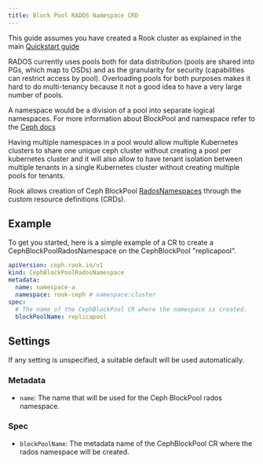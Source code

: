 ```yaml
---
title: Block Pool RADOS Namespace CRD
---
```


This guide assumes you have created a Rook cluster as explained in the main [Quickstart guide](../../Getting-Started/quickstart.md)

RADOS currently uses pools both for data distribution (pools are shared into
PGs, which map to OSDs) and as the granularity for security (capabilities can
restrict access by pool).  Overloading pools for both purposes makes it hard to
do multi-tenancy because it not a good idea to have a very large number of
pools.

A namespace would be a division of a pool into separate logical namespaces. For
more information about BlockPool and namespace refer to the [Ceph
docs](https://docs.ceph.com/en/latest/man/8/rbd/)

Having multiple namespaces in a pool would allow multiple Kubernetes clusters
to share one unique ceph cluster without creating a pool per kubernetes cluster
and it will also allow to have tenant isolation between multiple tenants in a
single Kubernetes cluster without creating multiple pools for tenants.

Rook allows creation of Ceph BlockPool
[RadosNamespaces](https://docs.ceph.com/en/latest/man/8/rbd/) through the
custom resource definitions (CRDs).

## Example

To get you started, here is a simple example of a CR to create a CephBlockPoolRadosNamespace on the CephBlockPool "replicapool".

```yaml
apiVersion: ceph.rook.io/v1
kind: CephBlockPoolRadosNamespace
metadata:
  name: namespace-a
  namespace: rook-ceph # namespace:cluster
spec:
  # The name of the CephBlockPool CR where the namespace is created.
  blockPoolName: replicapool
```

## Settings

If any setting is unspecified, a suitable default will be used automatically.

### Metadata

- `name`: The name that will be used for the Ceph BlockPool rados namespace.

### Spec

- `blockPoolName`: The metadata name of the CephBlockPool CR where the rados namespace will be created.
